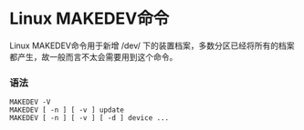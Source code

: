 # Linux MAKEDEV命令

Linux MAKEDEV命令用于新增 /dev/ 下的装置档案，多数分区已经将所有的档案都产生，故一般而言不太会需要用到这个命令。

### 语法

    MAKEDEV -V
    MAKEDEV [ -n ] [ -v ] update
    MAKEDEV [ -n ] [ -v ] [ -d ] device ...
    